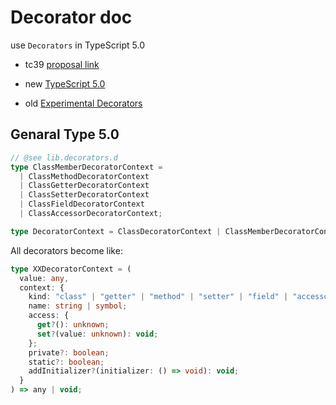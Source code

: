 # Decorator doc

use `Decorators` in TypeScript 5.0

- tc39 [proposal link](https://github.com/tc39/proposal-decorators)

- new [TypeScript 5.0](https://devblogs.microsoft.com/typescript/announcing-typescript-5-0/#decorators)
- old [Experimental Decorators](https://www.typescriptlang.org/docs/handbook/decorators.html)

## Genaral Type 5.0

```ts
// @see lib.decorators.d
type ClassMemberDecoratorContext =
  | ClassMethodDecoratorContext
  | ClassGetterDecoratorContext
  | ClassSetterDecoratorContext
  | ClassFieldDecoratorContext
  | ClassAccessorDecoratorContext;

type DecoratorContext = ClassDecoratorContext | ClassMemberDecoratorContext;
```

All decorators become like:

```ts
type XXDecoratorContext = (
  value: any,
  context: {
    kind: "class" | "getter" | "method" | "setter" | "field" | "accessor";
    name: string | symbol;
    access: {
      get?(): unknown;
      set?(value: unknown): void;
    };
    private?: boolean;
    static?: boolean;
    addInitializer?(initializer: () => void): void;
  }
) => any | void;
```

